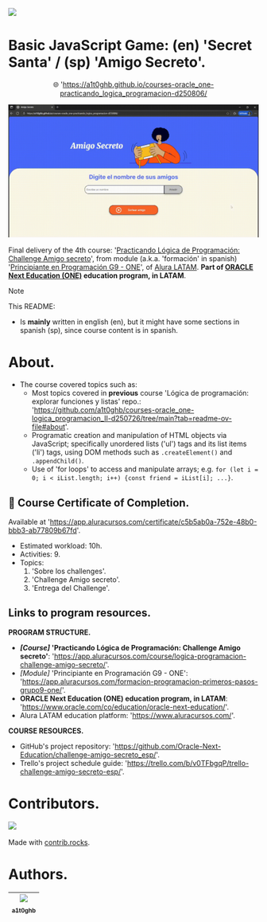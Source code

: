 <!-- Badges:
- Source: 'https://shields.io/docs/static-badges', 'https://shields.io/badges/static-badge'.
- HTML structure followed: 'https://github.com/facebook/docusaurus/blob/main/README.md?plain=1'.
- Badges with logos: 'https://shields.io/docs/logos', 'https://simpleicons.org/', 'https://github.com/simple-icons/simple-icons/blob/master/slugs.md'.
- HTML <a> tag not redirecting: 'https://stackoverflow.com/questions/8260546/make-a-html-link-that-does-nothing-literally-nothing/8260561#8260561', 'https://www.geeksforgeeks.org/html/how-to-create-html-link-that-does-not-follow-the-link/'.
-->

<!-- Badge: WIP
<p align="left">
  <a href="#" onclick="return false;"><img src="https://img.shields.io/badge/STATUS-WIP-yellow?style=flat"/></a>
</p>
-->

<!-- Badge: Done -->
<p align="left">
  <a href="#" onclick="return false;"><img src="https://img.shields.io/badge/STATUS-DONE-green?style=flat" /></a>
</p>

<!-- README structure followed:
- 'https://www.aluracursos.com/blog/como-escribir-un-readme-increible-en-tu-github/'.
- 'https://github.com/camilafernanda/GlicoCare/'.
- 'https://github.com/nasa/openmct/'.
- 'https://github.com/facebook/docusaurus'.
-->

# Basic JavaScript Game: (en) 'Secret Santa' / (sp) 'Amigo Secreto'.

<p align="center">
  🌐 '<a href="https://a1t0ghb.github.io/courses-oracle_one-practicando_logica_programacion-d250806/">https://a1t0ghb.github.io/courses-oracle_one-practicando_logica_programacion-d250806/</a>
</p>

<!--
Enable autoplay of animated images:
- 'https://stackoverflow.com/questions/72508378/enable-gif-autoplay-on-github-readme/72509078#72509078'.
- 'https://github.com/orgs/community/discussions/47709'.
- 'https://github.com/settings/accessibility'.
Image width for GitHub READMEs:
- 'https://github.com/orgs/community/discussions/42424'.
- 'https://gist.github.com/uupaa/f77d2bcf4dc7a294d109'.
-->
<p align="center">
  <img src="rsrcs/media/img-readme_gif.gif" width="1200" />
</p>

Final delivery of the 4th course: '[Practicando Lógica de Programación: Challenge Amigo secreto](https://app.aluracursos.com/course/logica-programacion-challenge-amigo-secreto/)', from module (a.k.a. 'formación' in spanish) '[Principiante en Programación G9 - ONE](https://app.aluracursos.com/formacion-programacion-primeros-pasos-grupo9-one)', of [Alura LATAM](https://www.aluracursos.com/). <b>Part of [ORACLE Next Education (ONE)](https://www.oracle.com/co/education/oracle-next-education/) education program, in LATAM</b>.

<!-- Callouts:
- Improved format taken from examples in 'https://github.com/nasa/openmct/blob/master/README.md?plain=1'.
-->
> [!NOTE]
> This README:
> - Is **mainly** written in english (en), but it might have some sections in spanish (sp), since course content is in spanish.

# About.
- The course covered topics such as:
  - Most topics covered in **previous** course 'Lógica de programación: explorar funciones y listas' repo.: '<https://github.com/a1t0ghb/courses-oracle_one-logica_programacion_II-d250726/tree/main?tab=readme-ov-file#about>'.
  - Programatic creation and manipulation of HTML objects via JavaScript; specifically unordered lists ('ul') tags and its list items ('li') tags, using DOM methods such as `.createElement()` and `.appendChild()`.
  - Use of 'for loops' to access and manipulate arrays; e.g. `for (let i = 0; i < iList.length; i++) {const friend = iList[i]; ...}`.

## 🥇 Course Certificate of Completion.
Available at '<https://app.aluracursos.com/certificate/c5b5ab0a-752e-48b0-bbb3-ab77809b67fd>'.
- Estimated workload: 10h.
- Activities: 9.
- Topics:
  1. 'Sobre los challenges'.
  2. 'Challenge Amigo secreto'.
  3. 'Entrega del Challenge'.

## Links to program resources.

**PROGRAM STRUCTURE.**
- <b>*[Course]* 'Practicando Lógica de Programación: Challenge Amigo secreto'</b>: '<https://app.aluracursos.com/course/logica-programacion-challenge-amigo-secreto/>'.
- *[Module]* 'Principiante en Programación G9 - ONE': '<https://app.aluracursos.com/formacion-programacion-primeros-pasos-grupo9-one/>'.
- **ORACLE Next Education (ONE) education program, in LATAM**: '<https://www.oracle.com/co/education/oracle-next-education/>'.
- Alura LATAM education platform: '<https://www.aluracursos.com/>'.

**COURSE RESOURCES.**
- GitHub's project repository: '<https://github.com/Oracle-Next-Education/challenge-amigo-secreto_esp/>'.
- Trello's project schedule guide: '<https://trello.com/b/v0TFbgqP/trello-challenge-amigo-secreto-esp/>'.

<!-- Embed dynamic content (image) of contributors:
- 'https://dev.to/lacolaco/introducing-contributors-img-keep-contributors-in-readme-md-gci'.
- 'https://contrib.rocks/'.
- 'https://contrib.rocks/preview?repo=a1t0ghb%2Fcourses-oracle_one-logica_programacion_II-d250726'
-->
# Contributors.

<a href="https://github.com/a1t0ghb/courses-oracle_one-practicando_logica_programacion-d250806/graphs/contributors">
  <img src="https://contrib.rocks/image?repo=a1t0ghb/courses-oracle_one-practicando_logica_programacion-d250806" />
</a>

Made with [contrib.rocks](https://contrib.rocks).

<!-- Authors table structure
- From repo: 'https://github.com/camilafernanda/GlicoCare/blob/main/README.md?plain=1'.
-->
# Authors.

| [<img src="https://avatars.githubusercontent.com/u/32377614?v=4" width=70><br><sub>a1t0ghb</sub>](https://github.com/a1t0ghb) |
| :---: |

